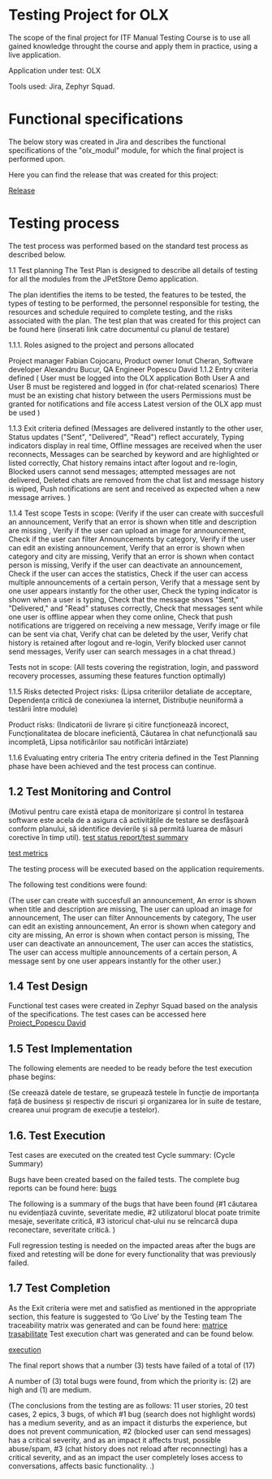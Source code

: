 # Testing Project for **OLX**
The scope of the final project for ITF Manual Testing Course is to use all gained knowledge throught the course and apply them in practice, using a live application.

Application under test: OLX

Tools used: Jira, Zephyr Squad.

# Functional specifications
The below story was created in Jira and describes the functional specifications of the "olx_modul" module, for which the final project is performed upon.

Here you can find the release that was created for this project:

[Release](https://github.com/davidgpop99/Manual_Testing_Project_For-OLX-.md/blob/main/release.png)

# Testing process
The test process was performed based on the standard test process as described below.

1.1 Test planning
The Test Plan is designed to describe all details of testing for all the modules from the JPetStore Demo application.

The plan identifies the items to be tested, the features to be tested, the types of testing to be performed, the personnel responsible for testing, the resources and schedule required to complete testing, and the risks associated with the plan. The test plan that was created for this project can be found here (inserati link catre documentul cu planul de testare)

1.1.1. Roles asigned to the project and persons allocated

Project manager Fabian Cojocaru,
Product owner Ionut Cheran,
Software developer Alexandru Bucur,
QA Engineer Popescu David
1.1.2 Entry criteria defined
( User must be logged into the OLX application
Both User A and User B must be registered and logged in (for chat-related scenarios)
There must be an existing chat history between the users
Permissions must be granted for notifications and file access
Latest version of the OLX app must be used
)

1.1.3 Exit criteria defined
(Messages are delivered instantly to the other user,
Status updates ("Sent", "Delivered", "Read") reflect accurately,
Typing indicators display in real time,
Offline messages are received when the user reconnects,
Messages can be searched by keyword and are highlighted or listed correctly,
Chat history remains intact after logout and re-login,
Blocked users cannot send messages; attempted messages are not delivered,
Deleted chats are removed from the chat list and message history is wiped,
Push notifications are sent and received as expected when a new message arrives.
)

1.1.4 Test scope
Tests in scope:
(Verify if the user can create with succesfull an announcement, Verify that an error is shown when title and description are missing
, Verify if the user can upload an image for announcement, Check if the user can filter Announcements by category, Verify if the user can edit an existing announcement, Verify that an error is shown when category and city are missing, Verify that an error is shown when contact person is missing, Verify if the user can deactivate an announcement, Check if the user can acces the statistics, Check if the user can access multiple announcements of a certain person, Verify that a message sent by one user appears instantly for the other user, Check the typing indicator is shown when a user is typing, Check that the message shows "Sent," "Delivered," and "Read" statuses correctly, Check that messages sent while one user is offline appear when they come online, Check that push notifications are triggered on receiving a new message, Verify image or file can be sent via chat, Verify chat can be deleted by the user, Verify chat history is retained after logout and re-login, Verify blocked user cannot send messages, Verify user can search messages in a chat thread.)

Tests not in scope:
(All tests covering the registration, login, and password recovery processes, assuming these features function optimally)

1.1.5 Risks detected
Project risks:
(Lipsa criteriilor detaliate de acceptare, Dependența critică de conexiunea la internet, Distribuție neuniformă a testării între module)

Product risks:
(Indicatorii de livrare și citire funcționează incorect, Funcționalitatea de blocare ineficientă, Căutarea în chat nefuncțională sau incompletă, Lipsa notificărilor sau notificări întârziate)

1.1.6 Evaluating entry criteria
The entry criteria defined in the Test Planning phase have been achieved and the test process can continue.

## 1.2 Test Monitoring and Control
(Motivul pentru care există etapa de monitorizare și control în testarea software este acela de a asigura că activitățile de testare se desfășoară conform planului, să identifice devierile și să permită luarea de măsuri corective în timp util). [test status report/test summary](https://github.com/davidgpop99/Manual_Testing_Project_For-OLX-.md/blob/main/testreportsummary.png) 

[test metrics](https://github.com/davidgpop99/Manual_Testing_Project_For-OLX-.md/blob/main/test%20metrics.png)

The testing process will be executed based on the application requirements. 

The following test conditions were found:

(The user can create with succesfull an announcement,
An error is shown when title and description are missing,
The user can upload an image for announcement,
The user can filter Announcements by category,
The user can edit an existing announcement,
An error is shown when category and city are missing,
An error is shown when contact person is missing,
The user can deactivate an announcement,
The user can acces the statistics,
The user can access multiple announcements of a certain person,
A message sent by one user appears instantly for the other user.)

## 1.4 Test Design
Functional test cases were created in Zephyr Squad based on the analysis of the specifications. The test cases can be accessed here [Proiect_Popescu David](https://github.com/davidgpop99/Manual_Testing_Project_For-OLX-.md/blob/main/Proiect_Popescu%20David.docx)

## 1.5 Test Implementation
The following elements are needed to be ready before the test execution phase begins:

(Se creează datele de testare, se grupează testele în funcție de importanța față de business și respectiv de riscuri și organizarea lor în suite de testare, crearea unui program de execuție a testelor).

## 1.6. Test Execution
Test cases are executed on the created test Cycle summary: (Cycle Summary)

Bugs have been created based on the failed tests. The complete bug reports can be found here: [bugs](https://github.com/davidgpop99/Manual_Testing_Project_For-OLX-.md/blob/main/Bugs.docx)

The following is a summary of the bugs that have been found (#1 căutarea nu evidențiază cuvinte, severitate medie, #2 utilizatorul blocat poate trimite mesaje, severitate critică, #3 istoricul chat-ului nu se reîncarcă dupa reconectare, severitate critică. )

Full regression testing is needed on the impacted areas after the bugs are fixed and retesting will be done for every functionality that was previously failed.

## 1.7 Test Completion
As the Exit criteria were met and satisfied as mentioned in the appropriate section, this feature is suggested to ‘Go Live’ by the Testing team
The traceability matrix was generated and can be found here: [matrice trasabilitate](https://github.com/davidgpop99/Manual_Testing_Project_For-OLX-.md/blob/main/matricea%20de%20trasabilitate.png)
Test execution chart was generated and can be found below.

[execution](https://github.com/davidgpop99/Manual_Testing_Project_For-OLX-.md/blob/main/cycle%20summary.png)

The final report shows that a number (3) tests have failed of a total of (17)

A number of (3) total bugs were found, from which the priority is: (2) are high and (1) are medium.

(The conclusions from the testing are as follows: 11 user stories, 20 test cases, 2 epics, 3 bugs, of which #1 bug (search does not highlight words) has a medium severity, and as an impact it disturbs the experience, but does not prevent communication, #2 (blocked user can send messages) has a critical severity, and as an impact it affects trust, possible abuse/spam, #3 (chat history does not reload after reconnecting) has a critical severity, and as an impact the user completely loses access to conversations, affects basic functionality. .)

